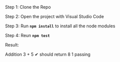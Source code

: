 Step 1: Clone the Repo

Step 2: Open the project with Visual Studio Code

Step 3: Run **`npm install`** to install all the node modules

Step 4: Reun **`npm test`**  

Result: 

Addition
    3 + 5
      ✔ should return 8 
1 passing 